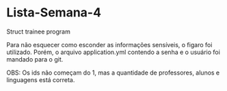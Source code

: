 # Lista-Semana-4
Struct trainee program

Para não esquecer como esconder as informações sensíveis, o figaro foi utilizado. Porém, o arquivo application.yml contendo a senha e o usuário foi mandado para o git.

OBS: Os ids não começam do 1, mas a quantidade de professores, alunos e linguagens está correta.